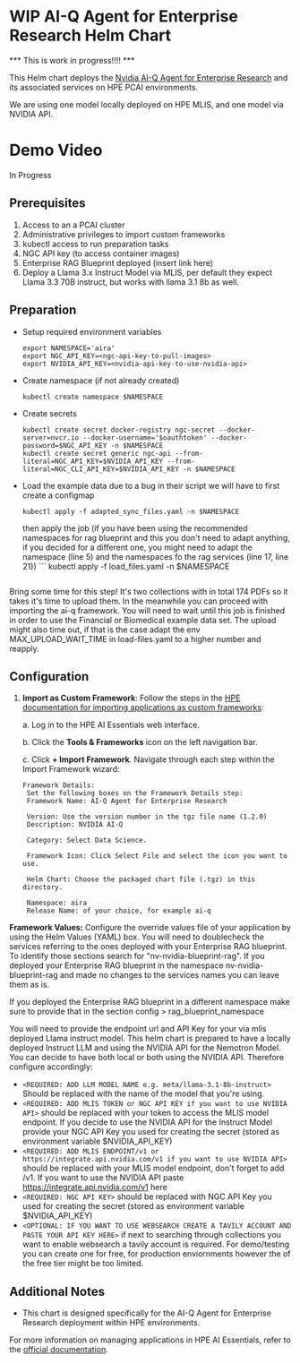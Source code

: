 # WIP AI-Q Agent for Enterprise Research Helm Chart

*** This is work in progress!!!! ***

This Helm chart deploys the [Nvidia AI-Q Agent for Enterprise Research](https://github.com/NVIDIA-AI-Blueprints/aiq-research-assistant) and its associated services on HPE PCAI environments.

We are using one model locally deployed on HPE MLIS, and one model via NVIDIA API.

# Demo Video
In Progress

## Prerequisites

1. Access to an a PCAI cluster
2. Administrative privileges to import custom frameworks
3. kubectl access to run preparation tasks
4. NGC API key (to access container images)
5. Enterprise RAG Blueprint deployed (insert link here)
6. Deploy a Llama 3.x Instruct Model via MLIS, per default they expect Llama 3.3 70B instruct, but works with llama 3.1 8b as well.

## Preparation
- Setup required environment variables
    ```
    export NAMESPACE='aira'
    export NGC_API_KEY=<ngc-api-key-to-pull-images>
    export NVIDIA_API_KEY=<nvidia-api-key-to-use-nvidia-api>
    ```

- Create namespace (if not already created)
    ```
    kubectl create namespace $NAMESPACE
    ```
- Create secrets
    ```
    kubectl create secret docker-registry ngc-secret --docker-server=nvcr.io --docker-username='$oauthtoken' --docker-password=$NGC_API_KEY -n $NAMESPACE
    kubectl create secret generic ngc-api --from-literal=NGC_API_KEY=$NVIDIA_API_KEY --from-literal=NGC_CLI_API_KEY=$NVIDIA_API_KEY -n $NAMESPACE
    ```
- Load the example data
  due to a bug in their script we will have to first create a configmap
    ```
    kubectl apply -f adapted_sync_files.yaml -n $NAMESPACE
    ```
  then apply the job (if you have been using the recommended namespaces for rag blueprint and this you don't need to adapt anything, if you decided for a different one, you might need to adapt the namespace (line 5) and the namespaces fo the rag services (line 17, line 21))
      ```
    kubectl apply -f load_files.yaml -n $NAMESPACE
    ```

Bring some time for this step! It's two collections with in total 174 PDFs so it takes it's time to upload them. In the meanwhile you can proceed with importing the ai-q framework. You will need to wait until this job is finished in order to use the Financial or Biomedical example data set. 
The upload might also time out, if that is the case adapt the env MAX_UPLOAD_WAIT_TIME in load-files.yaml to a higher number and reapply. 

## Configuration

1. **Import as Custom Framework**:
   Follow the steps in the [HPE documentation for importing applications as custom frameworks](https://support.hpe.com/hpesc/public/docDisplay?docId=a00aie16hen_us&page=ManageClusters/importing-applications.html):

   a. Log in to the HPE AI Essentials web interface.
   
   b. Click the **Tools & Frameworks** icon on the left navigation bar.
   
   c. Click **+ Import Framework**. Navigate through each step within the Import Framework wizard:

       Framework Details: 
        Set the following boxes on the Framework Details step:
        Framework Name: AI-Q Agent for Enterprise Research

        Version: Use the version number in the tgz file name (1.2.0)
        Description: NVIDIA AI-Q 

        Category: Select Data Science.

        Framework Icon: Click Select File and select the icon you want to use.
        
        Helm Chart: Choose the packaged chart file (.tgz) in this directory.
        
        Namespace: aira
        Release Name: of your choice, for example ai-q
        
    
    
**Framework Values:**
 Configure the override values file of your application by using the Helm Values (YAML) box. You will need to doublecheck the services referring to the ones deployed with your Enterprise RAG blueprint. To identify those sections search for "nv-nvidia-blueprint-rag". If you deployed your Enterprise RAG blueprint in the namespace nv-nvidia-blueprint-rag and made no changes to the services names you can leave them as is.

 If you deployed the Enterprise RAG blueprint in a different namespace make sure to provide that in the section config > rag_blueprint_namespace

 You will need to provide the endpoint url and API Key for your via mlis deployed Llama instruct model. This helm chart is prepared to have a locally deployed Instruct LLM and using the NVIDIA API for the Nemotron Model. You can decide to have both local or both using the NVIDIA API. Therefore configure accordingly:

* `<REQUIRED: ADD LLM MODEL NAME e.g. meta/llama-3.1-8b-instruct>` Should be replaced with the name of the model that you're using.
* `<REQUIRED: ADD MLIS TOKEN or NGC API KEY if you want to use NVIDIA API>` should be replaced with your token to access the MLIS model endpoint. If you decide to use the NVIDIA API for the Instruct Model provide your NGC API Key you used for creating the secret (stored as environment variable $NVIDIA_API_KEY)
* `<REQUIRED: ADD MLIS ENDPOINT/v1 or https://integrate.api.nvidia.com/v1 if you want to use NVIDIA API>` should be replaced with your MLIS model endpoint, don't forget to add /v1. If you want to use the NVIDIA API paste https://integrate.api.nvidia.com/v1 here
* `<REQUIRED: NGC API KEY>` should be replaced with NGC API Key you used for creating the secret (stored as environment variable $NVIDIA_API_KEY)
* `<OPTIONAL: IF YOU WANT TO USE WEBSEARCH CREATE A TAVILY ACCOUNT AND PASTE YOUR API KEY HERE>` if next to searching through collections you want to enable websearch a tavily account is required. For demo/testing you can create one for free, for production enviornments however the of the free tier might be too limited.


## Additional Notes

- This chart is designed specifically for the AI-Q Agent for Enterprise Research deployment within HPE environments.

For more information on managing applications in HPE AI Essentials, refer to the [official documentation](https://support.hpe.com/hpesc/public/docDisplay?docId=a00aie16hen_us&page=ManageClusters/importing-applications.html).
